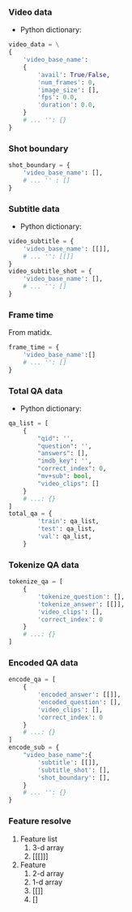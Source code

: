 ### Video data
* Python dictionary:
```python
video_data = \
{
    'video_base_name': 
    {
        'avail': True/False,
        'num_frames': 0,
        'image_size': [],
        'fps': 0.0,
        'duration': 0.0,
    }
    # ... '': {}
}
```
### Shot boundary
```python
shot_boundary = {
    'video_base_name': [],
    # ... '' : []
}
```
### Subtitle data
* Python dictionary:
```python
video_subtitle = {
    'video_base_name': [[]],
    # ... '': [[]]
}
video_subtitle_shot = {
    'video_base_name': [],
    # ... '': []
}
```
### Frame time
From matidx.
```python
frame_time = {
    'video_base_name':[]
    # ... '': []
}
```
### Total QA data
* Python dictionary:
```python
qa_list = [
    {
        "qid": '',
        "question": '',
        "answers": [],
        "imdb_key": '',
        "correct_index": 0,
        "mv+sub": bool,
        "video_clips": []
    }
    # ...: {}
]
total_qa = {
        'train': qa_list,
        'test': qa_list,
        'val': qa_list,
    }
```
### Tokenize QA data
```python
tokenize_qa = [
    {
        'tokenize_question': [],
        'tokenize_answer': [[]],
        'video_clips': [],
        'correct_index': 0
    }
    # ...: {}
]
```
### Encoded QA data 
```python
encode_qa = [
    {
        'encoded_answer': [[]],
        'encoded_question': [],
        'video_clips': [],
        'correct_index': 0
    }
    # ...: {}
]
encode_sub = {
    "video_base_name":{
        'subtitle': [[]],
        'subtitle_shot': [],
        'shot_boundary': [],
    }
    # ... '': {}
}
```

### Feature resolve 
1. Feature list
    1. 3-d array
    2. [[[]]]
2. Feature
    1. 2-d array
    2. 1-d array
    3. [[]]
    4. []